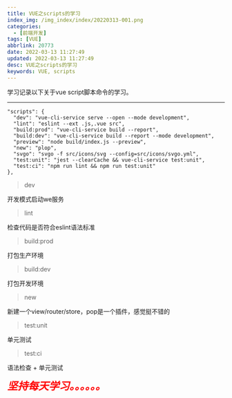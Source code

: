 ```yaml
---
title: VUE之scripts的学习
index_img: /img_index/index/20220313-001.png
categories:
  - [前端开发]
tags: [VUE]
abbrlink: 20773
date: 2022-03-13 11:27:49
updated: 2022-03-13 11:27:49
desc: VUE之scripts的学习
keywords: VUE, scripts
---
```


学习记录以下关于vue script脚本命令的学习。

<!--more-->
<hr />


```
"scripts": {
  "dev": "vue-cli-service serve --open --mode development",
  "lint": "eslint --ext .js,.vue src",
  "build:prod": "vue-cli-service build --report",
  "build:dev": "vue-cli-service build --report --mode development",
  "preview": "node build/index.js --preview",
  "new": "plop",
  "svgo": "svgo -f src/icons/svg --config=src/icons/svgo.yml",
  "test:unit": "jest --clearCache && vue-cli-service test:unit",
  "test:ci": "npm run lint && npm run test:unit"
},
```

> dev

开发模式启动we服务
> lint

检查代码是否符合eslint语法标准
> build:prod

打包生产环境
> build:dev

打包开发环境
> new

新建一个view/router/store，pop是一个插件，感觉挺不错的
> test:unit

单元测试
> test:ci

语法检查 + 单元测试

<font size=5.5 color='red'>***坚持每天学习。。。。。。***</font>
